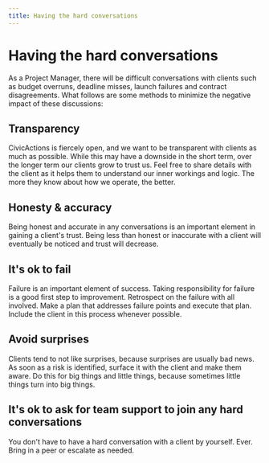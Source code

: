 ```yaml
---
title: Having the hard conversations
---
```


# Having the hard conversations

As a Project Manager, there will be difficult conversations with clients such as budget overruns, deadline misses, launch failures and contract disagreements. What follows are some methods to minimize the negative impact of these discussions:

## Transparency

CivicActions is fiercely open, and we want to be transparent with clients as much as possible. While this may have a downside in the short term, over the longer term our clients grow to trust us. Feel free to share details with the client as it helps them to understand our inner workings and logic. The more they know about how we operate, the better.

## Honesty & accuracy

Being honest and accurate in any conversations is an important element in gaining a client's trust. Being less than honest or inaccurate with a client will eventually be noticed and trust will decrease.

## It's ok to fail

Failure is an important element of success. Taking responsibility for failure is a good first step to improvement. Retrospect on the failure with all involved. Make a plan that addresses failure points and execute that plan. Include the client in this process whenever possible.

## Avoid surprises

Clients tend to not like surprises, because surprises are usually bad news. As soon as a risk is identified, surface it with the client and make them aware. Do this for big things and little things, because sometimes little things turn into big things.

## It's ok to ask for team support to join any hard conversations

You don't have to have a hard conversation with a client by yourself. Ever. Bring in a peer or escalate as needed.
